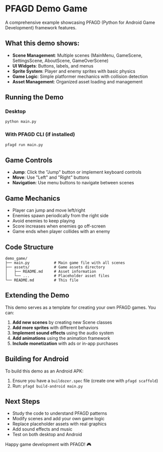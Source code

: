 # PFAGD Demo Game

A comprehensive example showcasing PFAGD (Python for Android Game Development) framework features.

## What this demo shows:

- **Scene Management**: Multiple scenes (MainMenu, GameScene, SettingsScene, AboutScene, GameOverScene)
- **UI Widgets**: Buttons, labels, and menus  
- **Sprite System**: Player and enemy sprites with basic physics
- **Game Logic**: Simple platformer mechanics with collision detection
- **Asset Management**: Organized asset loading and management

## Running the Demo

### Desktop
```bash
python main.py
```

### With PFAGD CLI (if installed)
```bash
pfagd run main.py
```

## Game Controls

- **Jump**: Click the "Jump" button or implement keyboard controls
- **Move**: Use "Left" and "Right" buttons
- **Navigation**: Use menu buttons to navigate between scenes

## Game Mechanics

- Player can jump and move left/right
- Enemies spawn periodically from the right side
- Avoid enemies to keep playing
- Score increases when enemies go off-screen
- Game ends when player collides with an enemy

## Code Structure

```
demo_game/
├── main.py           # Main game file with all scenes
├── assets/           # Game assets directory  
│   ├── README.md     # Asset information
│   └── ...           # Placeholder asset files
└── README.md         # This file
```

## Extending the Demo

This demo serves as a template for creating your own PFAGD games. You can:

1. **Add new scenes** by creating new Scene classes
2. **Add more sprites** with different behaviors
3. **Implement sound effects** using the audio system
4. **Add animations** using the animation framework
5. **Include monetization** with ads or in-app purchases

## Building for Android

To build this demo as an Android APK:

1. Ensure you have a `buildozer.spec` file (create one with `pfagd scaffold`)
2. Run: `pfagd build-android main.py`

## Next Steps

- Study the code to understand PFAGD patterns
- Modify scenes and add your own game logic
- Replace placeholder assets with real graphics
- Add sound effects and music
- Test on both desktop and Android

Happy game development with PFAGD! 🎮